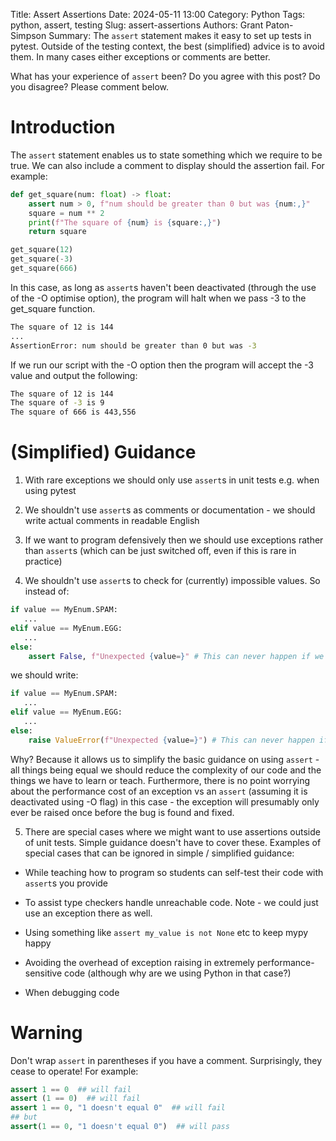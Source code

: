 Title: Assert Assertions
Date: 2024-05-11 13:00
Category: Python
Tags: python, assert, testing
Slug: assert-assertions
Authors: Grant Paton-Simpson
Summary: The `assert` statement makes it easy to set up tests in pytest. Outside of the testing context, the best (simplified) advice is to avoid them. In many cases either exceptions or comments are better.

What has your experience of `assert` been? Do you agree with this post? Do you disagree? Please comment below.

Introduction
============

The `assert` statement enables us to state something which we require to be true. We can also include a comment to display should the assertion fail. For example:

```python
def get_square(num: float) -> float:
    assert num > 0, f"num should be greater than 0 but was {num:,}"
    square = num ** 2
    print(f"The square of {num} is {square:,}")
    return square

get_square(12)
get_square(-3)
get_square(666)
```

In this case, as long as `assert`s haven't been deactivated (through the use of the -O optimise option), the program will halt when we pass -3 to the get_square function.

```bash
The square of 12 is 144
...
AssertionError: num should be greater than 0 but was -3
```

If we run our script with the -O option then the program will accept the -3 value and output the following:

```bash
The square of 12 is 144
The square of -3 is 9
The square of 666 is 443,556
```

(Simplified) Guidance
=====================

1) With rare exceptions we should only use `assert`s in unit tests e.g. when using pytest

2) We shouldn't use `assert`s as comments or documentation - we should write actual comments in readable English

3) If we want to program defensively then we should use exceptions rather than `assert`s (which can be just switched off, even if this is rare in practice)

4) We shouldn't use `assert`s to check for (currently) impossible values. So instead of:

```python
if value == MyEnum.SPAM:
   ...
elif value == MyEnum.EGG:
   ...
else:
    assert False, f"Unexpected {value=}" # This can never happen if we've checked all the cases in the Enum
```
we should write:

``` python
if value == MyEnum.SPAM:
   ...
elif value == MyEnum.EGG:
   ...
else:
    raise ValueError(f"Unexpected {value=}") # This can never happen if we've checked all the cases in the Enum
```
Why? Because it allows us to simplify the basic guidance on using `assert` - all things being equal we should reduce the complexity of our code and the things we have to learn or teach. Furthermore, there is no point worrying about the performance cost of an exception vs an `assert` (assuming it is deactivated using -O flag) in this case - the exception will presumably only ever be raised once before the bug is found and fixed.

5) There are special cases where we might want to use assertions outside of unit tests. Simple guidance doesn't have to cover these. Examples of special cases that can be ignored in simple / simplified guidance:

* While teaching how to program so students can self-test their code with `assert`s you provide

* To assist type checkers handle unreachable code. Note - we could just use an exception there as well.

* Using something like `assert my_value is not None` etc to keep mypy happy

* Avoiding the overhead of exception raising in extremely performance-sensitive code (although why are we using Python in that case?)

* When debugging code


Warning
=======

Don't wrap `assert` in parentheses if you have a comment. Surprisingly, they cease to operate! For example:

```python
assert 1 == 0  ## will fail
assert (1 == 0)  ## will fail
assert 1 == 0, "1 doesn't equal 0"  ## will fail
## but
assert(1 == 0, "1 doesn't equal 0")  ## will pass
```
